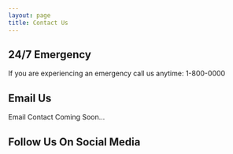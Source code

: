 ```yaml
---
layout: page
title: Contact Us
---
```


## 24/7 Emergency

If you are experiencing an emergency call us anytime: 1-800-0000

## Email Us

Email Contact Coming Soon...

## Follow Us On Social Media

<a href="#"><span class="bi-facebook m-2" style="font-size: 4rem;"></span></a>
<a href="#"><span class="bi-twitter m-2" style="font-size: 4rem;"></span></a>
<a href="#"><span class="bi-google m-2" style="font-size: 4rem;"></span></a>